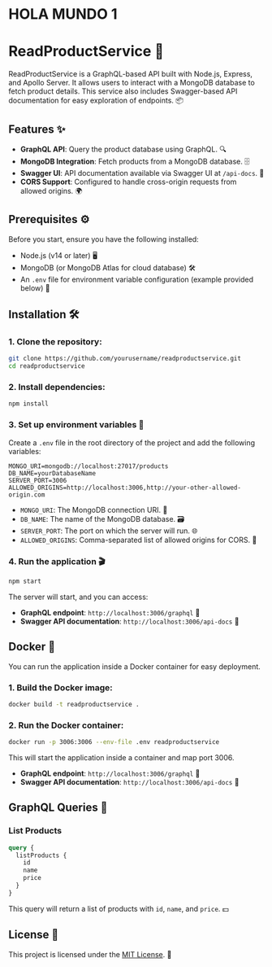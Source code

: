 # HOLA MUNDO 1

# ReadProductService 🚀

ReadProductService is a GraphQL-based API built with Node.js, Express, and Apollo Server. It allows users to interact with a MongoDB database to fetch product details. This service also includes Swagger-based API documentation for easy exploration of endpoints. 📦

## Features ✨

- **GraphQL API**: Query the product database using GraphQL. 🔍
- **MongoDB Integration**: Fetch products from a MongoDB database. 🗄️
- **Swagger UI**: API documentation available via Swagger UI at `/api-docs`. 📖
- **CORS Support**: Configured to handle cross-origin requests from allowed origins. 🌍

## Prerequisites ⚙️

Before you start, ensure you have the following installed:

- Node.js (v14 or later) 🖥️
- MongoDB (or MongoDB Atlas for cloud database) 🛠️
- An `.env` file for environment variable configuration (example provided below) 🔑

## Installation 🛠️

### 1. Clone the repository:

```bash
git clone https://github.com/yourusername/readproductservice.git
cd readproductservice
```

### 2. Install dependencies:

```bash
npm install
```

### 3. Set up environment variables 🌱

Create a `.env` file in the root directory of the project and add the following variables:

```env
MONGO_URI=mongodb://localhost:27017/products
DB_NAME=yourDatabaseName
SERVER_PORT=3006
ALLOWED_ORIGINS=http://localhost:3006,http://your-other-allowed-origin.com
```

- `MONGO_URI`: The MongoDB connection URI. 🔗
- `DB_NAME`: The name of the MongoDB database. 🗃️
- `SERVER_PORT`: The port on which the server will run. 🌐
- `ALLOWED_ORIGINS`: Comma-separated list of allowed origins for CORS. 🚪

### 4. Run the application 🎬

```bash
npm start
```

The server will start, and you can access:

- **GraphQL endpoint**: `http://localhost:3006/graphql` 📡
- **Swagger API documentation**: `http://localhost:3006/api-docs` 📄

## Docker 🐳

You can run the application inside a Docker container for easy deployment.

### 1. Build the Docker image:

```bash
docker build -t readproductservice .
```

### 2. Run the Docker container:

```bash
docker run -p 3006:3006 --env-file .env readproductservice
```

This will start the application inside a container and map port 3006.

- **GraphQL endpoint**: `http://localhost:3006/graphql` 📡
- **Swagger API documentation**: `http://localhost:3006/api-docs` 📄

## GraphQL Queries 💬

### List Products

```graphql
query {
  listProducts {
    id
    name
    price
  }
}
```

This query will return a list of products with `id`, `name`, and `price`. 💵

## License 📝

This project is licensed under the [MIT License](https://opensource.org/licenses/MIT). 📜